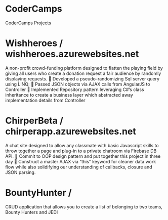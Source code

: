 # CoderCamps
CoderCamps Projects

# Wishheroes / wishheroes.azurewebsites.net
A non-profit crowd-funding platform designed to flatten the playing field by giving all users who create a donation request a fair audience by randomly displaying requests.
	Developed a pseudo-randomizing Sql server query using LINQ;
	Passed JSON objects via AJAX calls from AngularJS to Controller 
	Implemented Repository pattern leveraging C#’s class inheritance to create a business layer which abstracted away implementation details from Controller

# ChirperBeta / chirperapp.azurewebsites.net
A chat site designed to allow any classmate with basic Javascript skills to throw together a page and plug-in to a private chatroom via Firebase DB API.
	Commit to OOP design pattern and put together this project in three day
	Construct a master AJAX via “this” keyword for cleaner data work flow while also solidifying our understanding of callbacks, closure and JSON parsing.

# BountyHunter / 
CRUD application that allows you to create a list of belonging to two teams, Bounty Hunters and JEDI
